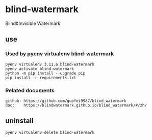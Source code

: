 # blind-watermark

Blind&Invisible Watermark

## use

### Used by pyenv virtualenv blind-watermark

    pyenv virtualenv 3.11.6 blind-watermark
    pyenv activate blind-watermark
    python -m pip install --upgrade pip
    pip install -r requirements.txt

### Related documents

    github: https://github.com/guofei9987/blind_watermark
    doc:    https://blindwatermark.github.io/blind_watermark/#/zh/


## uninstall

    pyenv virtualenv-delete blind-watermark
